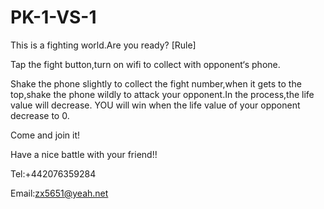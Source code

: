 # PK-1-VS-1

This is a fighting world.Are you ready?
[Rule]

Tap the fight button,turn on wifi to collect with opponent‘s phone.

Shake the phone slightly to collect the fight number,when it gets to the top,shake the phone wildly to attack your opponent.In the process,the life value will decrease. YOU will win when the life value of your opponent decrease to 0.

Come and join it!

Have a nice battle with your friend!!

Tel:+442076359284

Email:zx5651@yeah.net
